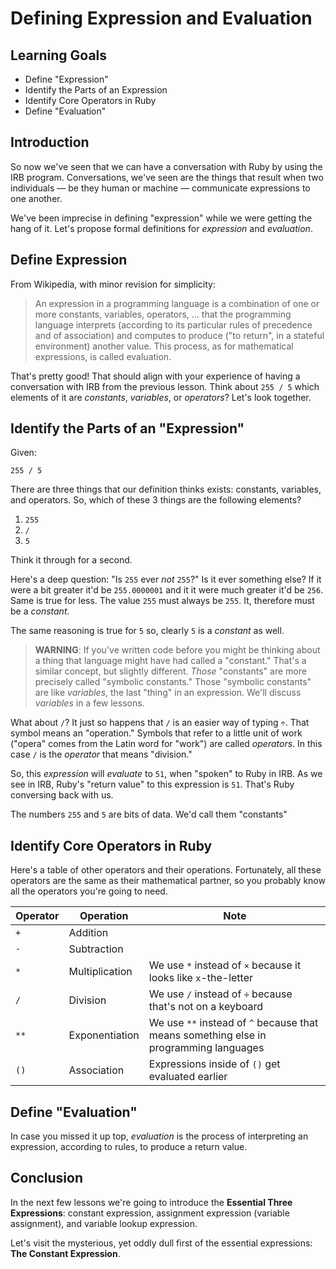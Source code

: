 # Defining Expression and Evaluation

## Learning Goals

* Define "Expression"
* Identify the Parts of an Expression
* Identify Core Operators in Ruby
* Define "Evaluation"

## Introduction

So now we've seen that we can have a conversation with Ruby by using the IRB
program. Conversations, we've seen are the things that result when two
individuals &mdash; be they human or machine &mdash; communicate expressions to
one another.

We've been imprecise in defining "expression" while we were getting the hang
of it. Let's propose formal definitions for _expression_ and _evaluation_.

## Define Expression

From Wikipedia, with minor revision for simplicity:

> An expression in a programming language is a combination of one or more
> constants, variables, operators, ... that the programming language
> interprets (according to its particular rules of precedence and of association)
> and computes to produce ("to return", in a stateful environment) another value.
> This process, as for mathematical expressions, is called evaluation.

That's pretty good! That should align with your experience of having a
conversation with IRB from the previous lesson. Think about `255 / 5` which
elements of it are _constants_, _variables_, or _operators_? Let's look
together.

## Identify the Parts of an "Expression"

Given:

`255 / 5`

There are three things that our definition thinks exists: constants, variables,
and operators. So, which of these 3 things are the following elements?

1. `255`
2. `/`
3. `5`

Think it through for a second.

Here's a deep question: "Is `255` ever _not_ `255`?" Is it ever something else?
If it were a bit greater it'd be `255.0000001` and it it were much greater it'd
be `256`. Same is true for less. The value `255` must always be `255`. It,
therefore must be a _constant_.

The same reasoning is true for `5` so, clearly `5` is a _constant_ as well.

> **WARNING**: If you've written code before you might be thinking about a
> thing that language might have had called a "constant." That's a similar
> concept, but slightly different. _Those_ "constants" are more precisely
> called "symbolic constants." Those "symbolic constants" are like _variables_,
> the last "thing" in an expression. We'll discuss _variables_ in a few
> lessons.

What about `/`? It just so happens that `/` is an easier way of typing `÷`.
That symbol means an "operation." Symbols that refer to a little unit of work
("opera" comes from the Latin word for "work") are called _operators_. In this
case `/` is the _operator_ that means "division."

So, this _expression_ will _evaluate_ to `51`, when "spoken" to Ruby in IRB.
As we see in IRB, Ruby's "return value" to this expression is `51`. That's Ruby
conversing back with us.

The numbers `255` and `5` are bits of data. We'd call them "constants"

## Identify Core Operators in Ruby

Here's a table of other operators and their operations. Fortunately, all these
operators are the same as their mathematical partner, so you probably know all
the operators you're going to need.

|Operator|Operation|Note|
|--------|---------|----|
| `+` | Addition ||
| `-` | Subtraction ||
| `*` | Multiplication | We use `*` instead of `×` because it looks like `x`-the-letter|
| `/` | Division | We use `/` instead of `÷` because that's not on a keyboard|
| `**` | Exponentiation | We use `**` instead of `^` because that means something else in programming languages|
| `()` | Association | Expressions inside of `()` get evaluated earlier|

## Define "Evaluation"

In case you missed it up top, _evaluation_ is the process of interpreting an
expression, according to rules, to produce a return value.

## Conclusion

In the next few lessons we're going to introduce the **Essential Three
Expressions**: constant expression, assignment expression (variable
assignment), and variable lookup expression.

Let's visit the mysterious, yet oddly dull first of the essential expressions:
**The Constant Expression**.
